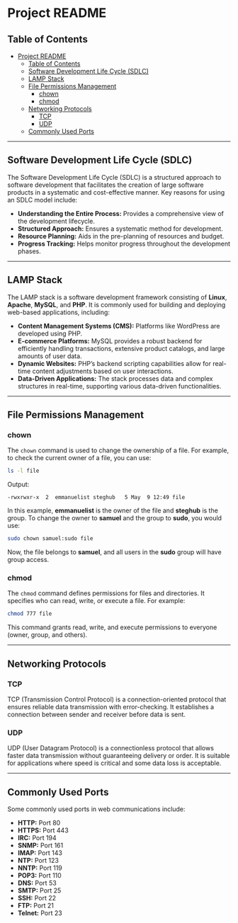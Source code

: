 # Project README

## Table of Contents

- [Project README](#project-readme)
	- [Table of Contents](#table-of-contents)
	- [Software Development Life Cycle (SDLC)](#software-development-life-cycle-sdlc)
	- [LAMP Stack](#lamp-stack)
	- [File Permissions Management](#file-permissions-management)
		- [chown](#chown)
		- [chmod](#chmod)
	- [Networking Protocols](#networking-protocols)
		- [TCP](#tcp)
		- [UDP](#udp)
	- [Commonly Used Ports](#commonly-used-ports)

---

## Software Development Life Cycle (SDLC)

The Software Development Life Cycle (SDLC) is a structured approach to software development that facilitates the creation of large software products in a systematic and cost-effective manner. Key reasons for using an SDLC model include:

- **Understanding the Entire Process:** Provides a comprehensive view of the development lifecycle.
- **Structured Approach:** Ensures a systematic method for development.
- **Resource Planning:** Aids in the pre-planning of resources and budget.
- **Progress Tracking:** Helps monitor progress throughout the development phases.

---

## LAMP Stack

The LAMP stack is a software development framework consisting of **Linux**, **Apache**, **MySQL**, and **PHP**. It is commonly used for building and deploying web-based applications, including:

- **Content Management Systems (CMS):** Platforms like WordPress are developed using PHP.
- **E-commerce Platforms:** MySQL provides a robust backend for efficiently handling transactions, extensive product catalogs, and large amounts of user data.
- **Dynamic Websites:** PHP’s backend scripting capabilities allow for real-time content adjustments based on user interactions.
- **Data-Driven Applications:** The stack processes data and complex structures in real-time, supporting various data-driven functionalities.

---

## File Permissions Management

### chown

The `chown` command is used to change the ownership of a file. For example, to check the current owner of a file, you can use:

```bash
ls -l file
```

Output:

```
-rwxrwxr-x  2  emmanuelist steghub   5 May  9 12:49 file
```

In this example, **emmanuelist** is the owner of the file and **steghub** is the group. To change the owner to **samuel** and the group to **sudo**, you would use:

```bash
sudo chown samuel:sudo file
```

Now, the file belongs to **samuel**, and all users in the **sudo** group will have group access.

### chmod

The `chmod` command defines permissions for files and directories. It specifies who can read, write, or execute a file. For example:

```bash
chmod 777 file
```

This command grants read, write, and execute permissions to everyone (owner, group, and others).

---

## Networking Protocols

### TCP

TCP (Transmission Control Protocol) is a connection-oriented protocol that ensures reliable data transmission with error-checking. It establishes a connection between sender and receiver before data is sent.

### UDP

UDP (User Datagram Protocol) is a connectionless protocol that allows faster data transmission without guaranteeing delivery or order. It is suitable for applications where speed is critical and some data loss is acceptable.

---

## Commonly Used Ports

Some commonly used ports in web communications include:

- **HTTP:** Port 80
- **HTTPS:** Port 443
- **IRC:** Port 194
- **SNMP:** Port 161
- **IMAP:** Port 143
- **NTP:** Port 123
- **NNTP:** Port 119
- **POP3:** Port 110
- **DNS:** Port 53
- **SMTP:** Port 25
- **SSH:** Port 22
- **FTP:** Port 21
- **Telnet:** Port 23
